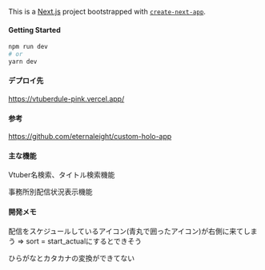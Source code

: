 This is a [Next.js](https://nextjs.org/) project bootstrapped with [`create-next-app`](https://github.com/vercel/next.js/tree/canary/packages/create-next-app).

#### Getting Started
```bash
npm run dev
# or
yarn dev
```


#### デプロイ先
https://vtuberdule-pink.vercel.app/


#### 参考
https://github.com/eternaleight/custom-holo-app

#### 主な機能
Vtuber名検索、タイトル検索機能

事務所別配信状況表示機能

#### 開発メモ
配信をスケジュールしているアイコン(青丸で囲ったアイコン)が右側に来てしまう =>
sort = start_actualにするとできそう

ひらがなとカタカナの変換ができてない


